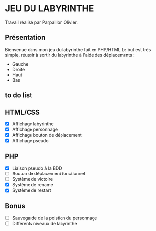 # JEU DU LABYRINTHE

Travail réalisé par Parpaillon Olivier.

## Présentation

Bienvenue dans mon jeu du labyrinthe fait en PHP/HTML
Le but est très simple, réussir à sortir du labyrinthe à l'aide des déplacements :

- Gauche
- Droite
- Haut
- Bas

## to do list
HTML/CSS
-
- [x] Affichage labyrinthe
- [x] Affichage personnage
- [x] Affichage bouton de déplacement
- [x] Affichage pseudo

PHP
-
- [x] Liaison pseudo à la BDD
- [ ] Bouton de déplacement fonctionnel
- [ ] Système de victoire
- [x] Système de rename
- [x] Système de restart

Bonus
-
- [ ] Sauvegarde de la poistion du personnage
- [ ] Différents niveaux de labyrinthe
